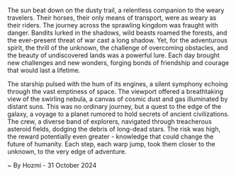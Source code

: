 
The sun beat down on the dusty trail, a relentless companion to the weary travelers. Their horses, their only means of transport, were as weary as their riders. The journey across the sprawling kingdom was fraught with danger. Bandits lurked in the shadows, wild beasts roamed the forests, and the ever-present threat of war cast a long shadow. Yet, for the adventurous spirit, the thrill of the unknown, the challenge of overcoming obstacles, and the beauty of undiscovered lands was a powerful lure. Each day brought new challenges and new wonders, forging bonds of friendship and courage that would last a lifetime.

The starship pulsed with the hum of its engines, a silent symphony echoing through the vast emptiness of space. The viewport offered a breathtaking view of the swirling nebula, a canvas of cosmic dust and gas illuminated by distant suns. This was no ordinary journey, but a quest to the edge of the galaxy, a voyage to a planet rumored to hold secrets of ancient civilizations. The crew, a diverse band of explorers, navigated through treacherous asteroid fields, dodging the debris of long-dead stars. The risk was high, the reward potentially even greater - knowledge that could change the future of humanity. Each step, each warp jump, took them closer to the unknown, to the very edge of adventure. 

~ By Hozmi - 31 October 2024
